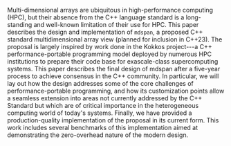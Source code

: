 
Multi-dimensional arrays are ubiquitous in high-performance computing (HPC), but their absence from the C++ language standard is a long-standing and well-known limitation of their use for HPC.
This paper describes the design and implementation of `mdspan`, a proposed C++ standard multidimensional array view (planned for inclusion in C++23).
The proposal is largely inspired by work done in the Kokkos project---a C++ performance-portable programming model deployed by numerous HPC institutions to prepare their code base for exascale-class supercomputing systems.
This paper describes the final design of mdspan after a five-year process to achieve consensus in the C++ community.
In particular, we will lay out how the design addresses some of the core challenges of performance-portable programming, and how its customization points allow a seamless extension into areas not currently addressed by the C++ Standard but which are of critical importance in the heterogeneous computing world of today's systems.
Finally, we have provided a production-quality implementation of the proposal in its current form. This work includes several benchmarks of this implementation aimed at demonstrating the zero-overhead nature of the modern design.

